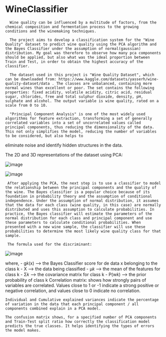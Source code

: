 # WineClassifier

      Wine quality can be influenced by a multitude of factors, from the chemical composition and fermentation process to the growing conditions and the winemaking techniques. 
  
      The project aims to develop a classification system for the "Wine Quality" dataset to predict wine quality using the PCA algorithm and the Bayes Classifier under the assumption of normal(gaussian) distribution. My goal was therefore to observe how many pca components should be applied, but also what was the ideal proportion between Train and Test, in order to obtain the highest accuracy of the classifier.
  
      The dataset used in this project is "Wine Quality Dataset", which can be downloaded from: https://www.kaggle.com/datasets/yasserh/wine-quality-dataset/data . The classes are unbalanced, containing more normal wines than excellent or poor. The set contains the following properties: fixed acidity, volatile acidity, citric acid, residual sugar, chlorides, free and total sulphur dioxide, density, pH, sulphate and alcohol. The output variable is wine quality, rated on a scale from 0 to 10.
  
      "Principal Component Analysis" is one of the most widely used algorithms for feature extraction, transforming a set of generally correlated variables into a set of uncorrelated values called principal components, thus reducing the dimensionality of the data. This not only simplifies the model, reducing the number of variables to be considered, but also helps to
eliminate noise and identify hidden structures in the data.

 The 2D and 3D representations of the dataset using PCA: 
 
 ![image](https://github.com/RalucaVidrasc/WineClassifier/assets/105721568/cf1e3623-76d1-45a0-a2c6-7206d6c124b8)

 ![image](https://github.com/RalucaVidrasc/WineClassifier/assets/105721568/104b7740-66fc-48d7-aa47-8c304ac21c55)
 
     After applying the PCA, the next step is to use a classifier to model the relationship between the principal components and the quality of the wine. The Bayes classifier is a popular choice because of its foundation in probability theory and the assumption of conditional independence. Under the assumption of normal distribution, it assumes that the data for each class (wine quality, in this case) are normally distributed and uses this assumption to calculate probabilities. In practice, the Bayes classifier will estimate the parameters of the normal distribution for each class and principal component and use these parameters to calculate conditional probabilities. When presented with a new wine sample, the classifier will use these probabilities to determine the most likely wine quality class for that sample.
     
     The formula used for the discriminant:
![image](https://github.com/RalucaVidrasc/WineClassifier/assets/105721568/9753aca9-6008-4b04-968f-c0b7074501c2)

where,
    - g𝑘(x) --> the Bayes Classifier score for de data x belonging to the class k
    - X --> the data being classified
    - μ𝑘 --> the mean of the features for class k
    - Σ𝑘 --> the covariance matrix for class k
    - P(w𝑘) --> the prior probability of class k 
    Correlation matrix: shows how strongly pairs of variables are correlated. Values close to 1 or -1 indicate a strong positive or negative correlation, and values close to 0 indicate no correlation.
    
    Individual and Cumulative explained variances indicate the percentage of variation in the data that each principal component / all components combined explain in a PCA model.
   
    The confusion matrix shows, for a specified number of PCA components and Train-Test split ratio how correctly the classification model predicts the true classes. It helps identifying the types of errors the model makes.
